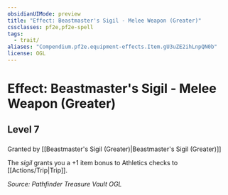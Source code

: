 ```yaml
---
obsidianUIMode: preview
title: "Effect: Beastmaster's Sigil - Melee Weapon (Greater)"
cssclasses: pf2e,pf2e-spell
tags:
  - trait/
aliases: "Compendium.pf2e.equipment-effects.Item.gU3uZE2ihLnpQN0b"
license: OGL
---
```

# Effect: Beastmaster's Sigil - Melee Weapon (Greater)
## Level 7
### 






Granted by [[Beastmaster's Sigil (Greater)|Beastmaster's Sigil (Greater)]]

The _sigil_ grants you a +1 item bonus to Athletics checks to [[Actions/Trip|Trip]].

*Source: Pathfinder Treasure Vault*
*OGL*